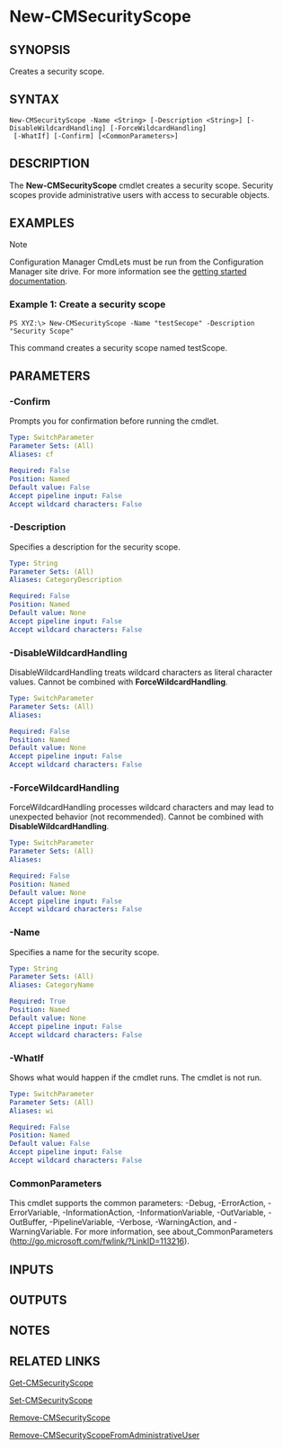 ﻿---
external help file: AdminUI.PS.Rba.dll-Help.xml
ms.assetid: 73C8ACBF-E83D-4AC9-AC89-7780D5950FE0
online version: https://go.microsoft.com/fwlink/?linkid=833748
schema: 2.0.0
---

# New-CMSecurityScope

## SYNOPSIS
Creates a security scope.

## SYNTAX

```
New-CMSecurityScope -Name <String> [-Description <String>] [-DisableWildcardHandling] [-ForceWildcardHandling]
 [-WhatIf] [-Confirm] [<CommonParameters>]
```

## DESCRIPTION
The **New-CMSecurityScope** cmdlet creates a security scope.
Security scopes provide administrative users with access to securable objects.

## EXAMPLES

> [!NOTE]
> Configuration Manager CmdLets must be run from the Configuration Manager site drive.  For more information see the [getting started documentation](https://docs.microsoft.com/en-us/powershell/sccm/overview).


### Example 1: Create a security scope
```
PS XYZ:\> New-CMSecurityScope -Name "testSecope" -Description "Security Scope"
```

This command creates a security scope named testScope.

## PARAMETERS

### -Confirm
Prompts you for confirmation before running the cmdlet.

```yaml
Type: SwitchParameter
Parameter Sets: (All)
Aliases: cf

Required: False
Position: Named
Default value: False
Accept pipeline input: False
Accept wildcard characters: False
```

### -Description
Specifies a description for the security scope.

```yaml
Type: String
Parameter Sets: (All)
Aliases: CategoryDescription

Required: False
Position: Named
Default value: None
Accept pipeline input: False
Accept wildcard characters: False
```

### -DisableWildcardHandling
DisableWildcardHandling treats wildcard characters as literal character values. Cannot be combined with **ForceWildcardHandling**.

```yaml
Type: SwitchParameter
Parameter Sets: (All)
Aliases: 

Required: False
Position: Named
Default value: None
Accept pipeline input: False
Accept wildcard characters: False
```

### -ForceWildcardHandling
ForceWildcardHandling processes wildcard characters and may lead to unexpected behavior (not recommended). Cannot be combined with **DisableWildcardHandling**.

```yaml
Type: SwitchParameter
Parameter Sets: (All)
Aliases: 

Required: False
Position: Named
Default value: None
Accept pipeline input: False
Accept wildcard characters: False
```

### -Name
Specifies a name for the security scope.

```yaml
Type: String
Parameter Sets: (All)
Aliases: CategoryName

Required: True
Position: Named
Default value: None
Accept pipeline input: False
Accept wildcard characters: False
```

### -WhatIf
Shows what would happen if the cmdlet runs.
The cmdlet is not run.

```yaml
Type: SwitchParameter
Parameter Sets: (All)
Aliases: wi

Required: False
Position: Named
Default value: False
Accept pipeline input: False
Accept wildcard characters: False
```

### CommonParameters
This cmdlet supports the common parameters: -Debug, -ErrorAction, -ErrorVariable, -InformationAction, -InformationVariable, -OutVariable, -OutBuffer, -PipelineVariable, -Verbose, -WarningAction, and -WarningVariable. For more information, see about_CommonParameters (http://go.microsoft.com/fwlink/?LinkID=113216).

## INPUTS

## OUTPUTS

## NOTES

## RELATED LINKS

[Get-CMSecurityScope](Get-CMSecurityScope.md)

[Set-CMSecurityScope](Set-CMSecurityScope.md)

[Remove-CMSecurityScope](Remove-CMSecurityScope.md)

[Remove-CMSecurityScopeFromAdministrativeUser](Remove-CMSecurityScopeFromAdministrativeUser.md)


